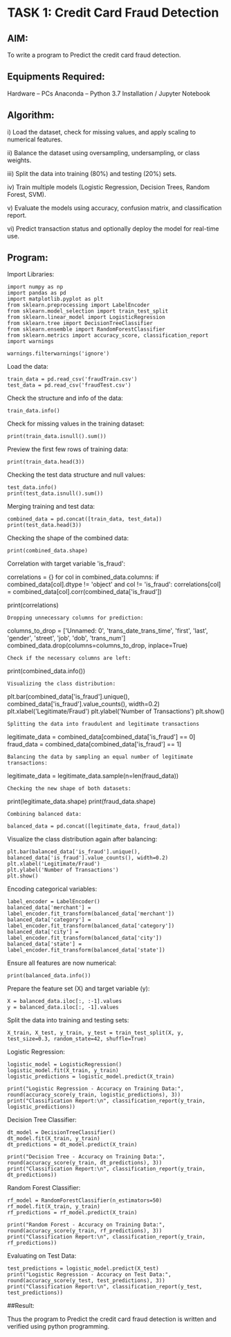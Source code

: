 # TASK 1: Credit Card Fraud Detection ##


## AIM:
To write a program to  Predict the credit card fraud detection.

## Equipments Required:
Hardware – PCs
Anaconda – Python 3.7 Installation / Jupyter Notebook

## Algorithm:

i) Load the dataset, check for missing values, and apply scaling to numerical features.

ii) Balance the dataset using oversampling, undersampling, or class weights.

iii) Split the data into training (80%) and testing (20%) sets.

iv) Train multiple models (Logistic Regression, Decision Trees, Random Forest, SVM).

v) Evaluate the models using accuracy, confusion matrix, and classification report.

vi) Predict transaction status and optionally deploy the model for real-time use.

## Program:

Import Libraries:
```
import numpy as np
import pandas as pd
import matplotlib.pyplot as plt
from sklearn.preprocessing import LabelEncoder
from sklearn.model_selection import train_test_split
from sklearn.linear_model import LogisticRegression
from sklearn.tree import DecisionTreeClassifier
from sklearn.ensemble import RandomForestClassifier
from sklearn.metrics import accuracy_score, classification_report
import warnings

warnings.filterwarnings('ignore')
```
Load the data:
```
train_data = pd.read_csv('fraudTrain.csv')
test_data = pd.read_csv('fraudTest.csv')
```
Check the structure and info of the data:
```
train_data.info()
```
 Check for missing values in the training dataset:
```
print(train_data.isnull().sum())
```
Preview the first few rows of training data:
```
print(train_data.head(3))
```
Checking the test data structure and null values:
```
test_data.info()
print(test_data.isnull().sum())
```
Merging training and test data:
```
combined_data = pd.concat([train_data, test_data])
print(test_data.head(3))
```
Checking the shape of the combined data:
```
print(combined_data.shape)
```
Correlation with target variable 'is_fraud':

correlations = {}
for col in combined_data.columns:
    if combined_data[col].dtype != 'object' and col != 'is_fraud':
        correlations[col] = combined_data[col].corr(combined_data['is_fraud'])

print(correlations)
```
Dropping unnecessary columns for prediction:
```
columns_to_drop = ['Unnamed: 0', 'trans_date_trans_time', 'first', 'last', 'gender', 'street', 'job', 'dob', 'trans_num']
combined_data.drop(columns=columns_to_drop, inplace=True)
```
Check if the necessary columns are left:
```
print(combined_data.info())
```
Visualizing the class distribution:
```
plt.bar(combined_data['is_fraud'].unique(), combined_data['is_fraud'].value_counts(), width=0.2)
plt.xlabel('Legitimate/Fraud')
plt.ylabel('Number of Transactions')
plt.show()
```
Splitting the data into fraudulent and legitimate transactions
```
legitimate_data = combined_data[combined_data['is_fraud'] == 0]
fraud_data = combined_data[combined_data['is_fraud'] == 1]
```
Balancing the data by sampling an equal number of legitimate transactions:
```
legitimate_data = legitimate_data.sample(n=len(fraud_data))
```
Checking the new shape of both datasets:
```
print(legitimate_data.shape)
print(fraud_data.shape)
```
Combining balanced data:

balanced_data = pd.concat([legitimate_data, fraud_data])
```
Visualize the class distribution again after balancing:
```
plt.bar(balanced_data['is_fraud'].unique(), balanced_data['is_fraud'].value_counts(), width=0.2)
plt.xlabel('Legitimate/Fraud')
plt.ylabel('Number of Transactions')
plt.show()
```
Encoding categorical variables:
```
label_encoder = LabelEncoder()
balanced_data['merchant'] = label_encoder.fit_transform(balanced_data['merchant'])
balanced_data['category'] = label_encoder.fit_transform(balanced_data['category'])
balanced_data['city'] = label_encoder.fit_transform(balanced_data['city'])
balanced_data['state'] = label_encoder.fit_transform(balanced_data['state'])
```
Ensure all features are now numerical:
```
print(balanced_data.info())
```
Prepare the feature set (X) and target variable (y):
```
X = balanced_data.iloc[:, :-1].values
y = balanced_data.iloc[:, -1].values
```
Split the data into training and testing sets:
```
X_train, X_test, y_train, y_test = train_test_split(X, y, test_size=0.3, random_state=42, shuffle=True)
```
Logistic Regression:
```
logistic_model = LogisticRegression()
logistic_model.fit(X_train, y_train)
logistic_predictions = logistic_model.predict(X_train)

print("Logistic Regression - Accuracy on Training Data:", round(accuracy_score(y_train, logistic_predictions), 3))
print("Classification Report:\n", classification_report(y_train, logistic_predictions))
```
Decision Tree Classifier:
```
dt_model = DecisionTreeClassifier()
dt_model.fit(X_train, y_train)
dt_predictions = dt_model.predict(X_train)

print("Decision Tree - Accuracy on Training Data:", round(accuracy_score(y_train, dt_predictions), 3))
print("Classification Report:\n", classification_report(y_train, dt_predictions))
```
Random Forest Classifier:
```
rf_model = RandomForestClassifier(n_estimators=50)
rf_model.fit(X_train, y_train)
rf_predictions = rf_model.predict(X_train)

print("Random Forest - Accuracy on Training Data:", round(accuracy_score(y_train, rf_predictions), 3))
print("Classification Report:\n", classification_report(y_train, rf_predictions))
```
Evaluating on Test Data:
```
test_predictions = logistic_model.predict(X_test)
print("Logistic Regression - Accuracy on Test Data:", round(accuracy_score(y_test, test_predictions), 3))
print("Classification Report:\n", classification_report(y_test, test_predictions))
```
##Result:

Thus the program to  Predict the credit card fraud detection is written and verified using python programming.

